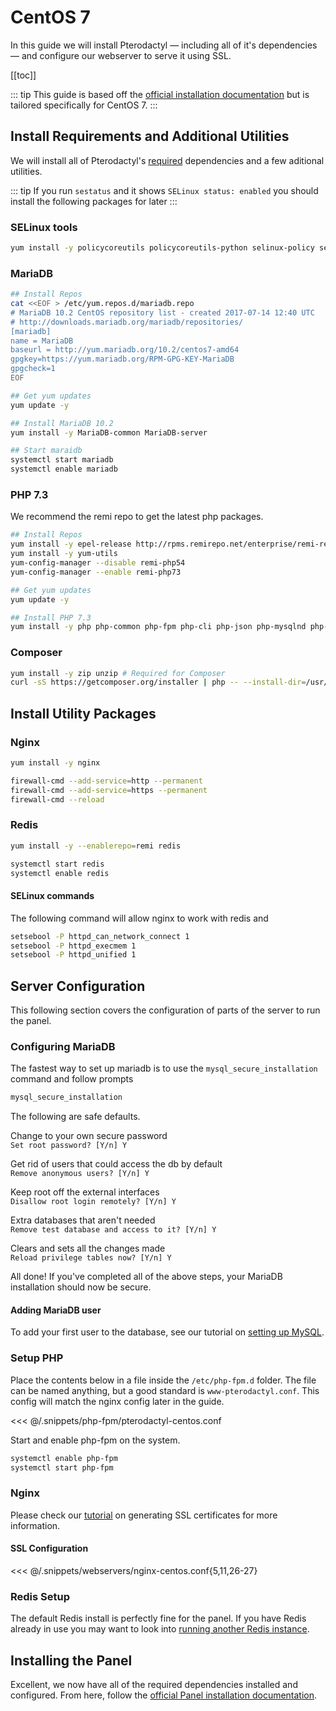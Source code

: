 # CentOS 7
In this guide we will install Pterodactyl — including all of it's dependencies — and configure our webserver
to serve it using SSL.

[[toc]]

::: tip
This guide is based off the [official installation documentation](/panel/getting_started.md) but is tailored specifically for CentOS 7.
:::

## Install Requirements and Additional Utilities
We will install all of Pterodactyl's [required](/panel/getting_started.md#dependencies) dependencies and a few aditional utilities.


::: tip
If you run `sestatus` and it shows `SELinux status: enabled` you should install the following packages for later
:::

### SELinux tools
```bash
yum install -y policycoreutils policycoreutils-python selinux-policy selinux-policy-targeted libselinux-utils setroubleshoot-server setools setools-console mcstrans
```

### MariaDB
```bash
## Install Repos
cat <<EOF > /etc/yum.repos.d/mariadb.repo
# MariaDB 10.2 CentOS repository list - created 2017-07-14 12:40 UTC
# http://downloads.mariadb.org/mariadb/repositories/
[mariadb]
name = MariaDB
baseurl = http://yum.mariadb.org/10.2/centos7-amd64
gpgkey=https://yum.mariadb.org/RPM-GPG-KEY-MariaDB
gpgcheck=1
EOF

## Get yum updates
yum update -y

## Install MariaDB 10.2
yum install -y MariaDB-common MariaDB-server

## Start maraidb
systemctl start mariadb
systemctl enable mariadb
```

### PHP 7.3
We recommend the remi repo to get the latest php packages.

```bash
## Install Repos
yum install -y epel-release http://rpms.remirepo.net/enterprise/remi-release-7.rpm
yum install -y yum-utils
yum-config-manager --disable remi-php54
yum-config-manager --enable remi-php73

## Get yum updates
yum update -y

## Install PHP 7.3
yum install -y php php-common php-fpm php-cli php-json php-mysqlnd php-mcrypt php-gd php-mbstring php-pdo php-zip php-bcmath php-dom php-opcache
```

### Composer
```bash
yum install -y zip unzip # Required for Composer
curl -sS https://getcomposer.org/installer | php -- --install-dir=/usr/local/bin --filename=composer
```

## Install Utility Packages


### Nginx
```bash
yum install -y nginx

firewall-cmd --add-service=http --permanent
firewall-cmd --add-service=https --permanent 
firewall-cmd --reload
```

### Redis
```bash
yum install -y --enablerepo=remi redis

systemctl start redis
systemctl enable redis
```

#### SELinux commands

The following command will allow nginx to work with redis and 
```bash
setsebool -P httpd_can_network_connect 1
setsebool -P httpd_execmem 1
setsebool -P httpd_unified 1
```

## Server Configuration
This following section covers the configuration of parts of the server to run the panel.

### Configuring MariaDB
The fastest way to set up mariadb is to use the `mysql_secure_installation` command and follow prompts

```bash
mysql_secure_installation
```

The following are safe defaults.

Change to your own secure password  
`Set root password? [Y/n] Y`

Get rid of users that could access the db by default  
`Remove anonymous users? [Y/n] Y`

Keep root off the external interfaces  
`Disallow root login remotely? [Y/n] Y`

Extra databases that aren't needed  
`Remove test database and access to it? [Y/n] Y`

Clears and sets all the changes made  
`Reload privilege tables now? [Y/n] Y`

All done! If you've completed all of the above steps, your MariaDB  
installation should now be secure.

#### Adding MariaDB user
To add your first user to the database, see our tutorial on [setting up MySQL](/tutorials/mysql_setup.md).

### Setup PHP
Place the contents below in a file inside the `/etc/php-fpm.d` folder. The file can be named anything, but a good standard is `www-pterodactyl.conf`. This config will match the nginx config later in the guide.

<<< @/.snippets/php-fpm/pterodactyl-centos.conf

Start and enable php-fpm on the system.
```bash
systemctl enable php-fpm
systemctl start php-fpm
```

### Nginx
Please check our [tutorial](/tutorials/creating_ssl_certificates.md) on generating SSL certificates for more information.

#### SSL Configuration
<<< @/.snippets/webservers/nginx-centos.conf{5,11,26-27}

### Redis Setup
The default Redis install is perfectly fine for the panel. If you have Redis already in use you may want to look into
[running another Redis instance](https://community.pivotal.io/s/article/How-to-setup-and-run-multiple-Redis-server-instances-on-a-Linux-host).

## Installing the Panel
Excellent, we now have all of the required dependencies installed and configured. From here, follow the [official Panel installation documentation](/panel/getting_started.md#download-files).
